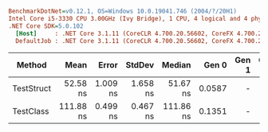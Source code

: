 ``` ini

BenchmarkDotNet=v0.12.1, OS=Windows 10.0.19041.746 (2004/?/20H1)
Intel Core i5-3330 CPU 3.00GHz (Ivy Bridge), 1 CPU, 4 logical and 4 physical cores
.NET Core SDK=5.0.102
  [Host]     : .NET Core 3.1.11 (CoreCLR 4.700.20.56602, CoreFX 4.700.20.56604), X64 RyuJIT
  DefaultJob : .NET Core 3.1.11 (CoreCLR 4.700.20.56602, CoreFX 4.700.20.56604), X64 RyuJIT


```
|     Method |      Mean |    Error |   StdDev |    Median |  Gen 0 | Gen 1 | Gen 2 | Allocated |
|----------- |----------:|---------:|---------:|----------:|-------:|------:|------:|----------:|
| TestStruct |  52.58 ns | 1.009 ns | 1.658 ns |  51.67 ns | 0.0587 |     - |     - |     184 B |
|  TestClass | 111.88 ns | 0.499 ns | 0.467 ns | 111.86 ns | 0.1351 |     - |     - |     424 B |
